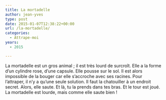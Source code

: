 ```yaml
---
title: La mortadelle
author: jean-yves
type: post
date: 2015-01-07T12:38:22+00:00
url: /la-mortadelle/
categories:
  - Attrape-moi
years:
  - 2015

---
```

La mortadelle est un gros animal ; il est très lourd de surcroît. Elle a la forme d&rsquo;un cylindre rose, d&rsquo;une capsule. Elle pousse sur le sol. Il est alors impossible de la bouger car elle s&rsquo;accroche avec ses racines. Pour l&rsquo;attraper, il n&rsquo;y a qu&rsquo;une seule solution. Il faut la chatouiller à un endroit secret. Alors, elle saute. Et là, tu la prends dans tes bras. Et le tour est joué. La mortadelle est lourde, mais comme elle saute bien !
